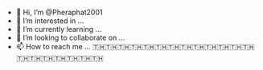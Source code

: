 - 👋 Hi, I’m @Pheraphat2001
- 👀 I’m interested in ...
- 🌱 I’m currently learning ...
- 💞️ I’m looking to collaborate on ...
- 📫 How to reach me ...
🇹🇭🇹🇭🇹🇭🇹🇭🇹🇭🇹🇭🇹🇭🇹🇭🇹🇭🇹🇭🇹🇭🇹🇭🇹🇭🇹🇭🇹🇭🇹🇭🇹🇭🇹🇭🇹🇭🇹🇭
<!---
Pheraphat2001/Pheraphat2001 is a ✨ special ✨ repository because its `README.md` (this file) appears on your GitHub profile.
You can click the Preview link to take a look at your changes.
--->
